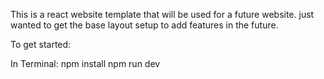 This is a react website template that will be used for a future website.
just wanted to get the base layout setup to add features in the future.

To get started:

In Terminal:
npm install
npm run dev
